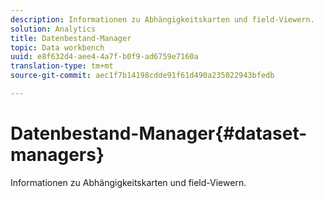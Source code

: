 ```yaml
---
description: Informationen zu Abhängigkeitskarten und field-Viewern.
solution: Analytics
title: Datenbestand-Manager
topic: Data workbench
uuid: e8f632d4-aee4-4a7f-b0f9-ad6759e7160a
translation-type: tm+mt
source-git-commit: aec1f7b14198cdde91f61d490a235022943bfedb

---
```



# Datenbestand-Manager{#dataset-managers}

Informationen zu Abhängigkeitskarten und field-Viewern.

